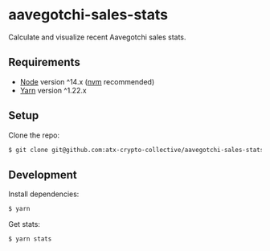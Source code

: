 # aavegotchi-sales-stats

Calculate and visualize recent Aavegotchi sales stats.

## Requirements

- [Node](https://nodejs.org/en/) version ^14.x ([nvm](https://github.com/nvm-sh/nvm) recommended)
- [Yarn](https://yarnpkg.com/) version ^1.22.x

## Setup

Clone the repo:

```sh
$ git clone git@github.com:atx-crypto-collective/aavegotchi-sales-stats.git
```

## Development

Install dependencies:

```sh
$ yarn
```

Get stats:

```sh
$ yarn stats
```
